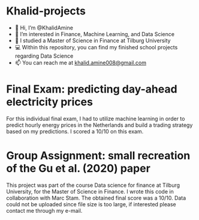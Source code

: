 # Khalid-projects

* 👋 Hi, I’m @KhalidAmine
* 👀 I’m interested in Finance, Machine Learning, and Data Science
* 🌱 I studied a Master of Science in Finance at Tilburg University
* 💻 Within this repository, you can find my finished school projects regarding Data Science
* 📫 You can reach me at khalid.amine008@gmail.com

# Final Exam: predicting day-ahead electricity prices

For this individual final exam, I had to utilize machine learning in order to predict hourly energy prices in the Netherlands and build a trading strategy based on my predictions. I scored a 10/10 on this exam.

# Group Assignment: small recreation of the Gu et al. (2020) paper 

This project was part of the course Data science for finance at Tilburg University, for the Master of Science in Finance. I wrote this code in collaboration with Marc Stam. The obtained final score was a 10/10. Data could not be uploaded since file size is too large, if interested please contact me through my e-mail. 


